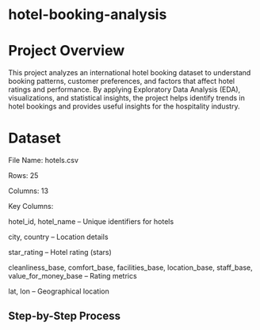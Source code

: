 # hotel-booking-analysis

# Project Overview

This project analyzes an international hotel booking dataset to understand booking patterns, customer preferences, and factors that affect hotel ratings and performance. By applying Exploratory Data Analysis (EDA), visualizations, and statistical insights, the project helps identify trends in hotel bookings and provides useful insights for the hospitality industry.

# Dataset

File Name: hotels.csv

Rows: 25

Columns: 13

Key Columns:

hotel_id, hotel_name – Unique identifiers for hotels

city, country – Location details

star_rating – Hotel rating (stars)

cleanliness_base, comfort_base, facilities_base, location_base, staff_base, value_for_money_base – Rating metrics

lat, lon – Geographical location

## Step-by-Step Process

